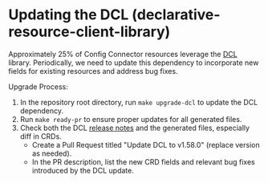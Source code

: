 # Updating the DCL (declarative-resource-client-library)

Approximately 25% of Config Connector resources leverage the [DCL](https://github.com/GoogleCloudPlatform/declarative-resource-client-library) library. Periodically, we need to update this dependency to incorporate new fields for existing resources and address bug fixes.

Upgrade Process:

1. In the repository root directory, run `make upgrade-dcl` to update the DCL dependency.
1. Run `make ready-pr` to ensure proper updates for all generated files.
1. Check both the DCL [release notes](https://github.com/GoogleCloudPlatform/declarative-resource-client-library/releases) and the generated files, especially diff in CRDs.
   * Create a Pull Request titled "Update DCL to v1.58.0" (replace version as needed).
   * In the PR description, list the new CRD fields and relevant bug fixes introduced by the DCL update.
